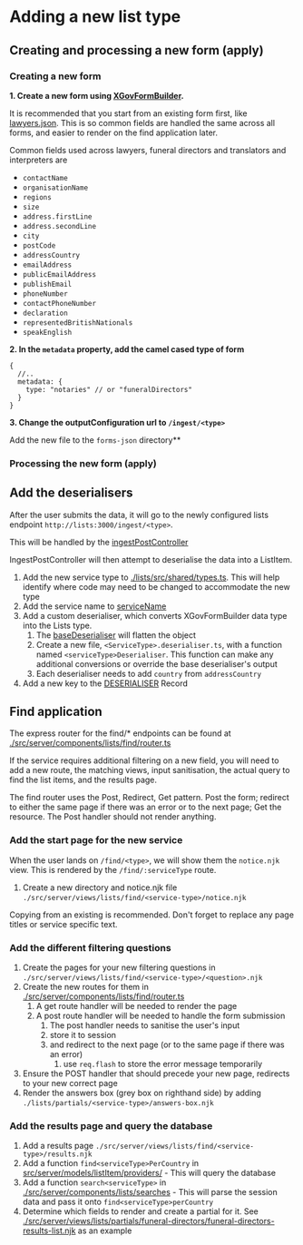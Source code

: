 # Adding a new list type

## Creating and processing a new form (apply)

### Creating a new form 
**1. Create a new form using [XGovFormBuilder](https://github.com/XGovFormBuilder/digital-form-builder).**

It is recommended that you start from an existing form first, like [lawyers.json](./docker/apply/forms-json/lawyers.json).
This is so common fields are handled the same across all forms, and easier to render on the find application later.

Common fields used across lawyers, funeral directors and translators and interpreters are 
- `contactName`
- `organisationName`
- `regions`
- `size`
- `address.firstLine`
- `address.secondLine`
- `city`
- `postCode`
- `addressCountry`
- `emailAddress`
- `publicEmailAddress`
- `publishEmail`
- `phoneNumber`
- `contactPhoneNumber`
- `declaration`
- `representedBritishNationals`
- `speakEnglish`

**2. In the `metadata` property, add the camel cased type of form**  

```json5
{ 
  //..
  metadata: {
    type: "notaries" // or "funeralDirectors"
  }
}

```

**3. Change the outputConfiguration url to `/ingest/<type>`**

Add the new file to the `forms-json` directory**

### Processing the new form (apply)
## Add the deserialisers 
After the user submits the data, it will go to the newly configured lists endpoint `http://lists:3000/ingest/<type>`.

This will be handled by the [ingestPostController](./src/server/components/lists/controllers/ingest/ingestPostController.ts)

IngestPostController will then attempt to deserialise the data into a ListItem.

1. Add the new service type to [./lists/src/shared/types.ts](./lists/src/shared/types.ts). This will help identify where code may need to be changed to accommodate the new type
1. Add the service name to [serviceName](./src/server/utils/service-name.ts)
1. Add a custom deserialiser, which converts XGovFormBuilder data type into the Lists type.
   1. The [baseDeserialiser](src/server/models/listItem/providers/deserialisers/index.ts) will flatten the object
   1. Create a new file, `<ServiceType>.deserialiser.ts`, with a function named `<serviceType>Deserialiser`. This function can make any additional conversions or override the base deserialiser's output
   1. Each deserialiser needs to add `country` from `addressCountry`
1. Add a new key to the [DESERIALISER](./src/server/models/listItem/providers/deserialisers/index.ts) Record

## Find application

The express router for the find/* endpoints can be found at [./src/server/components/lists/find/router.ts](./src/server/components/lists/find/router.ts)

If the service requires additional filtering on a new field, you will need to add a new route, the matching views, input sanitisation, the actual query to find the list items, and the results page. 

The find router uses the Post, Redirect, Get pattern. Post the form; redirect to either the same page if there was an error or to the next page; Get the resource. The Post handler should not render anything. 

### Add the start page for the new service 
When the user lands on `/find/<type>`, we will show them the `notice.njk` view. This is rendered by the `/find/:serviceType` route.

1. Create a new directory and notice.njk file `./src/server/views/lists/find/<service-type>/notice.njk`

Copying from an existing is recommended. Don't forget to replace any page titles or service specific text.

### Add the different filtering questions

1. Create the pages for your new filtering questions in `./src/server/views/lists/find/<service-type>/<question>.njk`
2. Create the new routes for them in [./src/server/components/lists/find/router.ts](./src/server/components/lists/find/router.ts)
   1. A get route handler will be needed to render the page
   2. A post route handler will be needed to handle the form submission
      1. The post handler needs to sanitise the user's input
      2. store it to session
      3. and redirect to the next page (or to the same page if there was an error)
         1. use `req.flash` to store the error message temporarily
3. Ensure the POST handler that should precede your new page, redirects to your new correct page
4. Render the answers box (grey box on righthand side) by adding `./lists/partials/<service-type>/answers-box.njk`
 

### Add the results page and query the database
1. Add a results page `./src/server/views/lists/find/<service-type>/results.njk` 
2. Add a function `find<serviceType>PerCountry` in [src/server/models/listItem/providers/<serviceType>](./src/server/models/listItem/providers/) - This will query the database
3. Add a function `search<serviceType>` in [./src/server/components/lists/searches](./src/server/components/lists/searches) - This will parse the session data and pass it onto `find<serviceType>perCountry`
4. Determine which fields to render and create a partial for it. See [./src/server/views/lists/partials/funeral-directors/funeral-directors-results-list.njk](./src/server/views/lists/partials/funeral-directors/funeral-directors-results-list.njk) as an example
